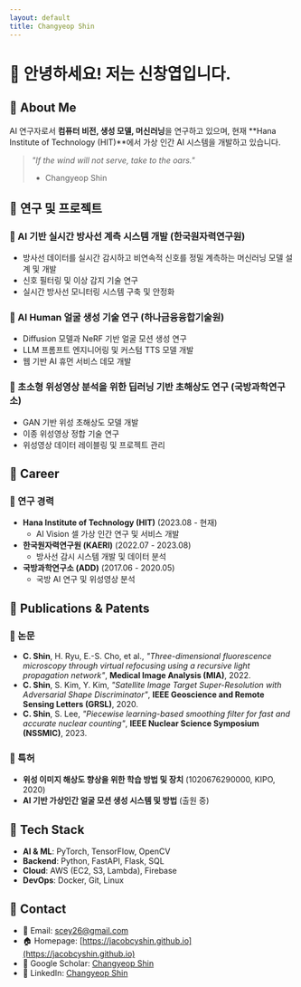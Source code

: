 ```yaml
---
layout: default
title: Changyeop Shin
---
```


# 👋 안녕하세요! 저는 신창엽입니다.

## 🔹 About Me
AI 연구자로서 **컴퓨터 비전, 생성 모델, 머신러닝**을 연구하고 있으며, 현재 **Hana Institute of Technology (HIT)**에서 가상 인간 AI 시스템을 개발하고 있습니다.

> *"If the wind will not serve, take to the oars."*  
> - Changyeop Shin  

## 🔹 연구 및 프로젝트
### 🎯 AI 기반 실시간 방사선 계측 시스템 개발 (한국원자력연구원)
- 방사선 데이터를 실시간 감시하고 비연속적 신호를 정밀 계측하는 머신러닝 모델 설계 및 개발
- 신호 필터링 및 이상 감지 기술 연구
- 실시간 방사선 모니터링 시스템 구축 및 안정화

### 🎯 AI Human 얼굴 생성 기술 연구 (하나금융융합기술원)
- Diffusion 모델과 NeRF 기반 얼굴 모션 생성 연구
- LLM 프롬프트 엔지니어링 및 커스텀 TTS 모델 개발
- 웹 기반 AI 휴먼 서비스 데모 개발

### 🎯 초소형 위성영상 분석을 위한 딥러닝 기반 초해상도 연구 (국방과학연구소)
- GAN 기반 위성 초해상도 모델 개발
- 이종 위성영상 정합 기술 연구
- 위성영상 데이터 레이블링 및 프로젝트 관리

## 🔹 Career
### 🔹 연구 경력
- **Hana Institute of Technology (HIT)** (2023.08 - 현재)  
  - AI Vision 셀 가상 인간 연구 및 서비스 개발
- **한국원자력연구원 (KAERI)** (2022.07 - 2023.08)  
  - 방사선 감시 시스템 개발 및 데이터 분석
- **국방과학연구소 (ADD)** (2017.06 - 2020.05)  
  - 국방 AI 연구 및 위성영상 분석

## 🔹 Publications & Patents
### 📄 논문
- **C. Shin**, H. Ryu, E.-S. Cho, et al., *"Three-dimensional fluorescence microscopy through virtual refocusing using a recursive light propagation network"*, **Medical Image Analysis (MIA)**, 2022.
- **C. Shin**, S. Kim, Y. Kim, *"Satellite Image Target Super-Resolution with Adversarial Shape Discriminator"*, **IEEE Geoscience and Remote Sensing Letters (GRSL)**, 2020.
- **C. Shin**, S. Lee, *"Piecewise learning-based smoothing filter for fast and accurate nuclear counting"*, **IEEE Nuclear Science Symposium (NSSMIC)**, 2023.

### 🔬 특허
- **위성 이미지 해상도 향상을 위한 학습 방법 및 장치** (1020676290000, KIPO, 2020)
- **AI 기반 가상인간 얼굴 모션 생성 시스템 및 방법** (출원 중)

## 🔹 Tech Stack
- **AI & ML**: PyTorch, TensorFlow, OpenCV
- **Backend**: Python, FastAPI, Flask, SQL
- **Cloud**: AWS (EC2, S3, Lambda), Firebase
- **DevOps**: Docker, Git, Linux

## 📩 Contact
- 📧 Email: [scey26@gmail.com](mailto:scey26@gmail.com)
- 🏠 Homepage: [https://jacobcyshin.github.io](https://jacobcyshin.github.io)
- 📄 Google Scholar: [Changyeop Shin](https://scholar.google.com/citations?user=IfKqNVMAAAAJ&hl=en)
- 💼 LinkedIn: [Changyeop Shin](https://www.linkedin.com/in/changyeop-shin)

